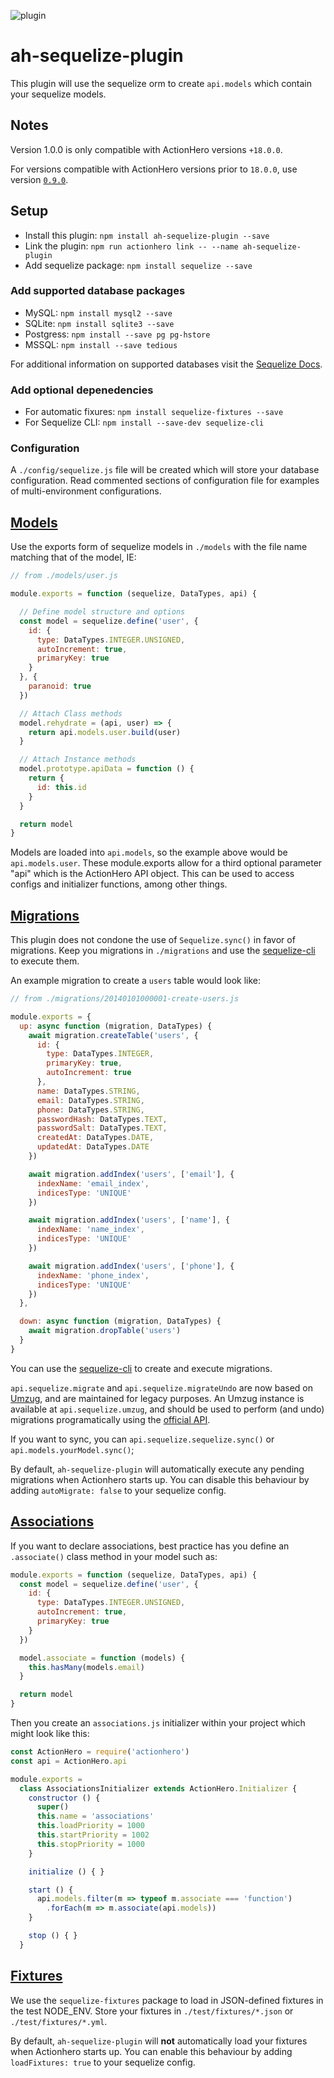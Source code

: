 ![plugin](https://i.imgur.com/nd1btLt.png)
# ah-sequelize-plugin

This plugin will use the sequelize orm to create `api.models` which contain your sequelize models.

## Notes
Version 1.0.0 is only compatible with ActionHero versions `+18.0.0`.

For versions compatible with ActionHero versions prior to `18.0.0`, use version [`0.9.0`](https://github.com/actionhero/ah-sequelize-plugin/releases/tag/v0.9.0).

## Setup

- Install this plugin: `npm install ah-sequelize-plugin --save`
- Link the plugin: `npm run actionhero link -- --name ah-sequelize-plugin`
- Add sequelize package: `npm install sequelize --save`

### Add supported database packages
- MySQL: `npm install mysql2 --save`
- SQLite: `npm install sqlite3 --save`
- Postgress: `npm install --save pg pg-hstore`
- MSSQL: `npm install --save tedious`

For additional information on supported databases visit the [Sequelize Docs](http://docs.sequelizejs.com/manual/installation/getting-started]).

### Add optional depenedencies
- For automatic fixures: `npm install sequelize-fixtures --save`
- For Sequelize CLI: `npm install --save-dev sequelize-cli`

### Configuration

A `./config/sequelize.js` file will be created which will store your database configuration.  Read commented sections of configuration file for examples of multi-environment configurations.

## [Models](http://docs.sequelizejs.com/en/latest/api/models)

Use the exports form of sequelize models in `./models` with the file name matching that of the model, IE:

```javascript
// from ./models/user.js

module.exports = function (sequelize, DataTypes, api) {

  // Define model structure and options
  const model = sequelize.define('user', {
    id: {
      type: DataTypes.INTEGER.UNSIGNED,
      autoIncrement: true,
      primaryKey: true
    }
  }, {
    paranoid: true
  })

  // Attach Class methods
  model.rehydrate = (api, user) => {
    return api.models.user.build(user)
  }

  // Attach Instance methods
  model.prototype.apiData = function () {
    return {
      id: this.id
    }
  }

  return model
}
```

Models are loaded into `api.models`, so the example above would be `api.models.user`. These module.exports allow for a third optional parameter "api" which is the ActionHero API object. This can be used to access configs and initializer functions, among other things.

## [Migrations](http://docs.sequelizejs.com/en/latest/api/migrations)

This plugin does not condone the use of `Sequelize.sync()` in favor of migrations.  Keep you migrations in `./migrations` and use the [sequelize-cli](https://github.com/sequelize/cli) to execute them.

An example migration to create a `users` table would look like:
```javascript
// from ./migrations/20140101000001-create-users.js

module.exports = {
  up: async function (migration, DataTypes) {
    await migration.createTable('users', {
      id: {
        type: DataTypes.INTEGER,
        primaryKey: true,
        autoIncrement: true
      },
      name: DataTypes.STRING,
      email: DataTypes.STRING,
      phone: DataTypes.STRING,
      passwordHash: DataTypes.TEXT,
      passwordSalt: DataTypes.TEXT,
      createdAt: DataTypes.DATE,
      updatedAt: DataTypes.DATE
    })

    await migration.addIndex('users', ['email'], {
      indexName: 'email_index',
      indicesType: 'UNIQUE'
    })

    await migration.addIndex('users', ['name'], {
      indexName: 'name_index',
      indicesType: 'UNIQUE'
    })

    await migration.addIndex('users', ['phone'], {
      indexName: 'phone_index',
      indicesType: 'UNIQUE'
    })
  },

  down: async function (migration, DataTypes) {
    await migration.dropTable('users')
  }
}
```

You can use the [sequelize-cli](http://docs.sequelizejs.com/en/latest/docs/migrations/) to create and execute migrations.

`api.sequelize.migrate` and `api.sequelize.migrateUndo` are now based on [Umzug](https://github.com/sequelize/umzug), and are maintained for legacy purposes.
An Umzug instance is available at `api.sequelize.umzug`, and should be used to perform (and undo) migrations programatically using the [official API](https://github.com/sequelize/umzug#api).

If you want to sync, you can `api.sequelize.sequelize.sync()` or `api.models.yourModel.sync()`;

By default, `ah-sequelize-plugin` will automatically execute any pending migrations when Actionhero starts up. You can disable this behaviour by adding `autoMigrate: false` to your sequelize config.

## [Associations](http://docs.sequelizejs.com/en/latest/api/associations)

If you want to declare associations, best practice has you define an `.associate()` class method in your model such as:

```javascript
module.exports = function (sequelize, DataTypes, api) {
  const model = sequelize.define('user', {
    id: {
      type: DataTypes.INTEGER.UNSIGNED,
      autoIncrement: true,
      primaryKey: true
    }
  })

  model.associate = function (models) {
    this.hasMany(models.email)
  }

  return model
}
```

Then you create an `associations.js` initializer within your project which might look like this:

```javascript
const ActionHero = require('actionhero')
const api = ActionHero.api

module.exports =
  class AssociationsInitializer extends ActionHero.Initializer {
    constructor () {
      super()
      this.name = 'associations'
      this.loadPriority = 1000
      this.startPriority = 1002
      this.stopPriority = 1000
    }

    initialize () { }

    start () {
      api.models.filter(m => typeof m.associate === 'function')
        .forEach(m => m.associate(api.models))
    }

    stop () { }
  }

```

## [Fixtures](https://github.com/domasx2/sequelize-fixtures)

We use the `sequelize-fixtures` package to load in JSON-defined fixtures in the test NODE\_ENV.  Store your fixtures in `./test/fixtures/*.json` or `./test/fixtures/*.yml`.

By default, `ah-sequelize-plugin` will **not** automatically load your fixtures when Actionhero starts up. You can enable this behaviour by adding `loadFixtures: true` to your sequelize config.
